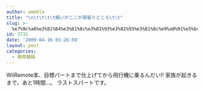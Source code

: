 ```yaml
---
author: ameblo
title: "\n\t\t\t\t眠いがここが頑張りどころ\t\t"
slug: >-
  %e7%9c%a0%e3%81%84%e3%81%8c%e3%81%93%e3%81%93%e3%81%8c%e9%a0%91%e5%bc%b5%e3%82%8a%e3%81%a9%e3%81%93%e3%82%8d
id: 3731
date: '2009-04-16 03:26:50'
layout: post
categories:
  - 携帯雑稿
---
```


WiiRemote本、目標パートまで仕上げてから飛行機に乗るんだい!! 家族が起きるまで、あと1時間…。 ラストスパートです。